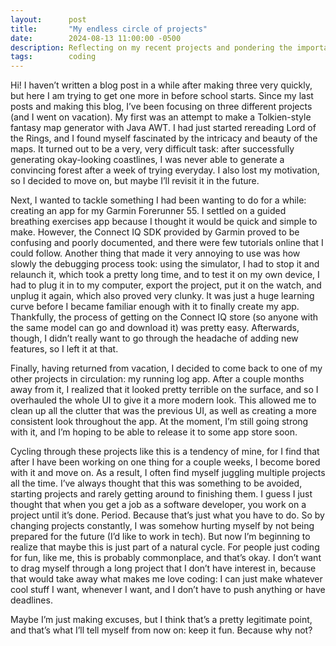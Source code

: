 ```yaml
---
layout:      post
title:       "My endless circle of projects"
date:        2024-08-13 11:00:00 -0500
description: Reflecting on my recent projects and pondering the importance of focusing on one project at a time.
tags:        coding
---
```


Hi! I haven’t written a blog post in a while after making three very quickly, but here I am trying to get one more in before school starts. Since my last posts and making this blog, I’ve been focusing on three different projects (and I went on vacation). My first was an attempt to make a Tolkien-style fantasy map generator with Java AWT. I had just started rereading Lord of the Rings, and I found myself fascinated by the intricacy and beauty of the maps. It turned out to be a very, very difficult task: after successfully generating okay-looking coastlines, I was never able to generate a convincing forest after a week of trying everyday. I also lost my motivation, so I decided to move on, but maybe I’ll revisit it in the future.

Next, I wanted to tackle something I had been wanting to do for a while: creating an app for my Garmin Forerunner 55. I settled on a guided breathing exercises app because I thought it would be quick and simple to make. However, the Connect IQ SDK provided by Garmin proved to be confusing and poorly documented, and there were few tutorials online that I could follow. Another thing that made it very annoying to use was how slowly the debugging process took: using the simulator, I had to stop it and relaunch it, which took a pretty long time, and to test it on my own device, I had to plug it in to my computer, export the project, put it on the watch, and unplug it again, which also proved very clunky. It was just a huge learning curve before I became familiar enough with it to finally create my app. Thankfully, the process of getting on the Connect IQ store (so anyone with the same model can go and download it) was pretty easy. Afterwards, though, I didn’t really want to go through the headache of adding new features, so I left it at that.

Finally, having returned from vacation, I decided to come back to one of my other projects in circulation: my running log app. After a couple months away from it, I realized that it looked pretty terrible on the surface, and so I overhauled the whole UI to give it a more modern look. This allowed me to clean up all the clutter that was the previous UI, as well as creating a more consistent look throughout the app. At the moment, I’m still going strong with it, and I’m hoping to be able to release it to some app store soon.

Cycling through these projects like this is a tendency of mine, for I find that after I have been working on one thing for a couple weeks, I become bored with it and move on. As a result, I often find myself juggling multiple projects all the time. I’ve always thought that this was something to be avoided, starting projects and rarely getting around to finishing them. I guess I just thought that when you get a job as a software developer, you work on a project until it’s done. Period. Because that’s just what you have to do. So by changing projects constantly, I was somehow hurting myself by not being prepared for the future (I’d like to work in tech). But now I’m beginning to realize that maybe this is just part of a natural cycle. For people just coding for fun, like me, this is probably commonplace, and that’s okay. I don’t want to drag myself through a long project that I don’t have interest in, because that would take away what makes me love coding: I can just make whatever cool stuff I want, whenever I want, and I don’t have to push anything or have deadlines.

Maybe I’m just making excuses, but I think that’s a pretty legitimate point, and that’s what I’ll tell myself from now on: keep it fun. Because why not?
